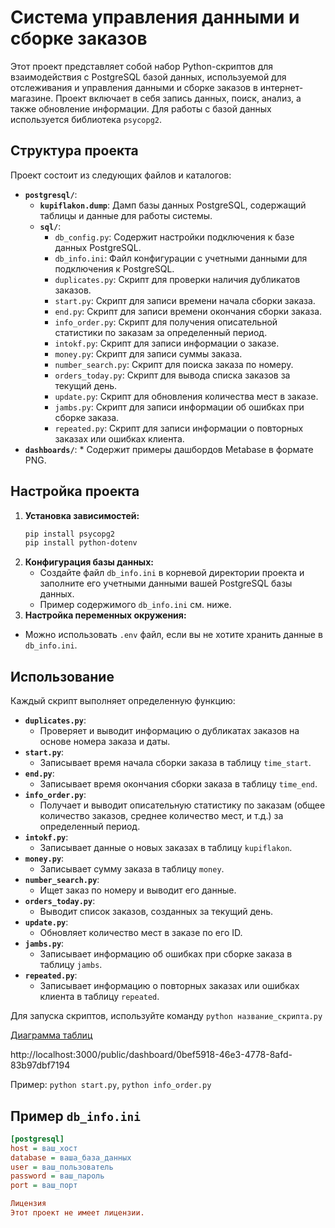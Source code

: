# Система управления данными и сборке заказов

Этот проект представляет собой набор Python-скриптов для взаимодействия с PostgreSQL базой данных, используемой для отслеживания и управления данными и сборке заказов в интернет-магазине. Проект включает в себя запись данных, поиск, анализ, а также обновление информации. Для работы с базой данных используется библиотека `psycopg2`.

## Структура проекта

Проект состоит из следующих файлов и каталогов:

*   **`postgresql/`**:
    *   **`kupiflakon.dump`**: Дамп базы данных PostgreSQL, содержащий таблицы и данные для работы системы.
    *   **`sql/`**:
        *   `db_config.py`:  Содержит настройки подключения к базе данных PostgreSQL.
        *   `db_info.ini`:  Файл конфигурации с учетными данными для подключения к PostgreSQL.
        *   `duplicates.py`: Скрипт для проверки наличия дубликатов заказов.
        *   `start.py`:  Скрипт для записи времени начала сборки заказа.
        *   `end.py`: Скрипт для записи времени окончания сборки заказа.
        *   `info_order.py`: Скрипт для получения описательной статистики по заказам за определенный период.
        *   `intokf.py`: Скрипт для записи информации о заказе.
        *   `money.py`: Скрипт для записи суммы заказа.
        *   `number_search.py`: Скрипт для поиска заказа по номеру.
        *   `orders_today.py`: Скрипт для вывода списка заказов за текущий день.
        *   `update.py`: Скрипт для обновления количества мест в заказе.
        *   `jambs.py`: Скрипт для записи информации об ошибках при сборке заказа.
        *   `repeated.py`: Скрипт для записи информации о повторных заказах или ошибках клиента.
*   **`dashboards/`**:
        * Содержит примеры дашбордов Metabase в формате PNG.
## Настройка проекта

1.  **Установка зависимостей:**
    ```bash
    pip install psycopg2
    pip install python-dotenv
    ```
2.  **Конфигурация базы данных:**
    *   Создайте файл `db_info.ini` в корневой директории проекта и заполните его учетными данными вашей PostgreSQL базы данных.
    *   Пример содержимого `db_info.ini` см. ниже.
3.  **Настройка переменных окружения:**
   *  Можно использовать `.env` файл, если вы не хотите хранить данные в `db_info.ini`.

## Использование

Каждый скрипт выполняет определенную функцию:

*   **`duplicates.py`**:
    *   Проверяет и выводит информацию о дубликатах заказов на основе номера заказа и даты.
*  **`start.py`**:
    *  Записывает время начала сборки заказа в таблицу `time_start`.
*  **`end.py`**:
    * Записывает время окончания сборки заказа в таблицу `time_end`.
*   **`info_order.py`**:
    *   Получает и выводит описательную статистику по заказам (общее количество заказов, среднее количество мест, и т.д.) за определенный период.
*   **`intokf.py`**:
    *   Записывает данные о новых заказах в таблицу `kupiflakon`.
*   **`money.py`**:
    *   Записывает сумму заказа в таблицу `money`.
*   **`number_search.py`**:
    *   Ищет заказ по номеру и выводит его данные.
*   **`orders_today.py`**:
    *   Выводит список заказов, созданных за текущий день.
*   **`update.py`**:
    *   Обновляет количество мест в заказе по его ID.
*  **`jambs.py`**:
    *  Записывает информацию об ошибках при сборке заказа в таблицу `jambs`.
* **`repeated.py`**:
    *  Записывает информацию о повторных заказах или ошибках клиента в таблицу `repeated`.

Для запуска скриптов, используйте команду `python название_скрипта.py`

[Диаграмма таблиц
](https://github.com/maxtyrsa/kupiflakon/blob/main/diagram.png)

http://localhost:3000/public/dashboard/0bef5918-46e3-4778-8afd-83b97dbf7194

Пример: `python start.py`, `python info_order.py`

## Пример `db_info.ini`

```ini
[postgresql]
host = ваш_хост
database = ваша_база_данных
user = ваш_пользователь
password = ваш_пароль
port = ваш_порт

Лицензия
Этот проект не имеет лицензии.
